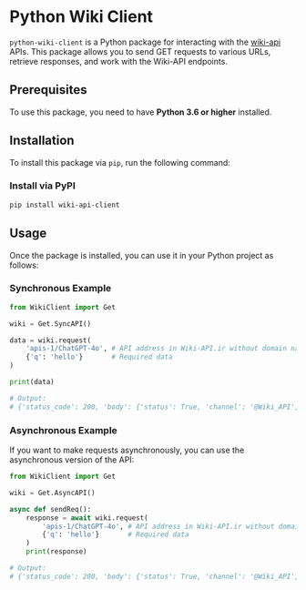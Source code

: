 # Python Wiki Client

`python-wiki-client` is a Python package for interacting with the [wiki-api](https://wiki-api.ir) APIs. This package allows you to send GET requests to various URLs, retrieve responses, and work with the Wiki-API endpoints.

## Prerequisites

To use this package, you need to have **Python 3.6 or higher** installed.

## Installation

To install this package via `pip`, run the following command:

### Install via PyPI

```bash
pip install wiki-api-client
```

## Usage

Once the package is installed, you can use it in your Python project as follows:

### Synchronous Example

```python
from WikiClient import Get

wiki = Get.SyncAPI()

data = wiki.request(
    'apis-1/ChatGPT-4o', # API address in Wiki-API.ir without domain name
    {'q': 'hello'}       # Required data
)

print(data)

# Output:
# {'status_code': 200, 'body': {'status': True, 'channel': '@Wiki_API', 'site': 'Wiki-Api.ir', 'developers': '@B3dev, @Dumacel', 'results': 'Hi there! How can I help you today? 😊'}}
```

### Asynchronous Example

If you want to make requests asynchronously, you can use the asynchronous version of the API:

```python
from WikiClient import Get

wiki = Get.AsyncAPI()

async def sendReq():
    response = await wiki.request(
        'apis-1/ChatGPT-4o', # API address in Wiki-API.ir without domain name
        {'q': 'hello'}       # Required data
    )
    print(response)

# Output:
# {'status_code': 200, 'body': {'status': True, 'channel': '@Wiki_API', 'site': 'Wiki-Api.ir', 'developers': '@B3dev, @Dumacel', 'results': 'Hi there! How can I help you today? 😊'}}
```